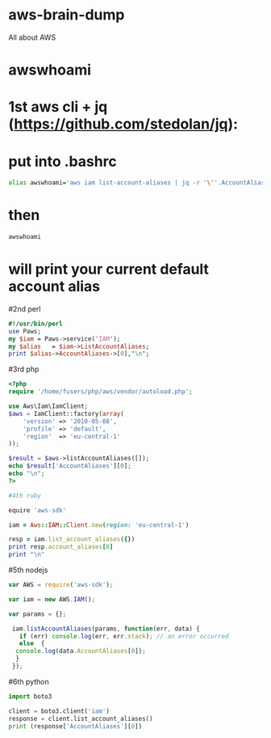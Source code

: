 # aws-brain-dump
All about AWS

# awswhoami
# 1st aws cli + jq (https://github.com/stedolan/jq):
# put into .bashrc
```bash
alias awswhoami='aws iam list-account-aliases | jq -r '\''.AccountAliases[0]'\'''
```
# then
```bash
awswhoami
```
# will print your current default account alias

#2nd perl
```perl
#!/usr/bin/perl
use Paws;
my $iam = Paws->service('IAM');
my $alias   = $iam->ListAccountAliases;
print $alias->AccountAliases->[0],"\n";
```
#3rd php
```php
<?php
require '/home/fusers/php/aws/vendor/autoload.php';

use Aws\Iam\IamClient;
$aws = IamClient::factory(array(
    'version' => '2010-05-08',
    'profile' => 'default',
    'region'  => 'eu-central-1'
));

$result = $aws->listAccountAliases([]);
echo $result['AccountAliases'][0];
echo "\n";
?>
```
```ruby
#4th ruby

equire 'aws-sdk'

iam = Aws::IAM::Client.new(region: 'eu-central-1')

resp = iam.list_account_aliases({})
print resp.account_aliases[0]
print "\n"
```
#5th nodejs
```javascript
var AWS = require('aws-sdk');

var iam = new AWS.IAM();

var params = {};

 iam.listAccountAliases(params, function(err, data) {
   if (err) console.log(err, err.stack); // an error occurred
   else  {
  console.log(data.AccountAliases[0]);
  }
 });
```
#6th python
```python
import boto3

client = boto3.client('iam')
response = client.list_account_aliases()
print (response['AccountAliases'][0])
```
